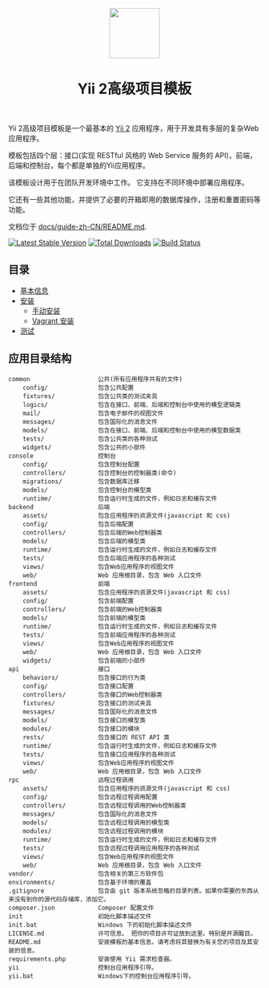 <p align="center">
    <a href="https://github.com/yiisoft" target="_blank">
        <img src="https://avatars0.githubusercontent.com/u/993323" height="100px">
    </a>
    <h1 align="center">Yii 2高级项目模板</h1>
    <br>
</p>

Yii 2高级项目模板是一个最基本的 [Yii 2](http://www.yiiframework.com/) 应用程序，用于开发具有多层的复杂Web应用程序。

模板包括四个层：接口(实现 RESTful 风格的 Web Service 服务的 API)，前端，后端和控制台，每个都是单独的Yii应用程序。

该模板设计用于在团队开发环境中工作。 它支持在不同环境中部署应用程序。

它还有一些其他功能，并提供了必要的开箱即用的数据库操作，注册和重置密码等功能。

文档位于 [docs/guide-zh-CN/README.md](docs/guide/README.md).

[![Latest Stable Version](https://img.shields.io/packagist/v/yiisoft/yii2-app-advanced.svg)](https://packagist.org/packages/yiisoft/yii2-app-advanced)
[![Total Downloads](https://img.shields.io/packagist/dt/yiisoft/yii2-app-advanced.svg)](https://packagist.org/packages/yiisoft/yii2-app-advanced)
[![Build Status](https://travis-ci.org/yiisoft/yii2-app-advanced.svg?branch=master)](https://travis-ci.org/yiisoft/yii2-app-advanced)

## 目录
- [基本信息](README.md)
- [安装](start-installation.md)
    - [手动安装](start-installation.md)
    - [Vagrant 安装](start-installation.md#使用vagrant安装)
- [测试](start-testing.md)

应用目录结构
-------------------

```
common                   公共(所有应用程序共有的文件)
    config/              包含公共配置
    fixtures/            包含公共类的测试夹具
    logics/              包含在接口、前端、后端和控制台中使用的模型逻辑类
    mail/                包含电子邮件的视图文件
    messages/            包含国际化的消息文件
    models/              包含在接口、前端、后端和控制台中使用的模型数据类
    tests/               包含公共类的各种测试
    widgets/             包含公共的小部件
console                  控制台
    config/              包含控制台配置
    controllers/         包含控制台的控制器类(命令)
    migrations/          包含数据库迁移
    models/              包含控制台的模型类
    runtime/             包含运行时生成的文件，例如日志和缓存文件
backend                  后端
    assets/              包含应用程序的资源文件(javascript 和 css)
    config/              包含后端配置
    controllers/         包含后端的Web控制器类
    models/              包含后端的模型类
    runtime/             包含运行时生成的文件，例如日志和缓存文件
    tests/               包含后端应用程序的各种测试
    views/               包含Web应用程序的视图文件
    web/                 Web 应用根目录，包含 Web 入口文件
frontend                 前端
    assets/              包含应用程序的资源文件(javascript 和 css)
    config/              包含前端配置
    controllers/         包含前端的Web控制器类
    models/              包含前端的模型类
    runtime/             包含运行时生成的文件，例如日志和缓存文件
    tests/               包含前端应用程序的各种测试
    views/               包含Web应用程序的视图文件
    web/                 Web 应用根目录，包含 Web 入口文件
    widgets/             包含前端的小部件
api                      接口
    behaviors/           包含接口的行为类
    config/              包含接口配置
    controllers/         包含接口的Web控制器类
    fixtures/            包含接口的测试夹具
    messages/            包含国际化的消息文件
    models/              包含接口的模型类
    modules/             包含接口的模块
    rests/               包含接口的 REST API 类
    runtime/             包含运行时生成的文件，例如日志和缓存文件
    tests/               包含接口应用程序的各种测试
    views/               包含Web应用程序的视图文件
    web/                 Web 应用根目录，包含 Web 入口文件
rpc                      远程过程调用
    assets/              包含应用程序的资源文件(javascript 和 css)
    config/              包含远程过程调用配置
    controllers/         包含远程过程调用的Web控制器类
    messages/            包含国际化的消息文件
    models/              包含远程过程调用的模型类
    modules/             包含远程过程调用的模块
    runtime/             包含运行时生成的文件，例如日志和缓存文件
    tests/               包含远程过程调用应用程序的各种测试
    views/               包含Web应用程序的视图文件
    web/                 Web 应用根目录，包含 Web 入口文件
vendor/                  包含相关的第三方软件包
environments/            包含基于环境的覆盖
.gitignore               包含由 git 版本系统忽略的目录列表。如果你需要的东西从来没有到你的源代码存储库，添加它。
composer.json            Composer 配置文件
init                     初始化脚本描述文件
init.bat                 Windows 下的初始化脚本描述文件
LICENSE.md               许可信息。 把你的项目许可证放到这里。特别是开源醒目。
README.md                安装模板的基本信息。请考虑将其替换为有关您的项目及其安装的信息。
requirements.php         安装使用 Yii 需求检查器。
yii                      控制台应用程序引导。
yii.bat                  Windows下的控制台应用程序引导。
```

